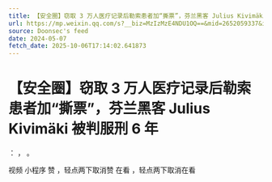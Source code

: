 ```yaml
---
title: 【安全圈】窃取 3 万人医疗记录后勒索患者加“撕票”，芬兰黑客 Julius Kivimäki 被判服刑 6 年
url: https://mp.weixin.qq.com/s?__biz=MzIzMzE4NDU1OQ==&mid=2652059337&idx=2&sn=53e48250f5af3dc07b506c82b5f8b6ca
source: Doonsec's feed
date: 2024-05-07
fetch_date: 2025-10-06T17:14:02.641873
---
```


# 【安全圈】窃取 3 万人医疗记录后勒索患者加“撕票”，芬兰黑客 Julius Kivimäki 被判服刑 6 年

：
，
。

视频
小程序
赞
，轻点两下取消赞
在看
，轻点两下取消在看